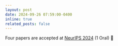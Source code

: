 ```yaml
---
layout: post
date: 2024-09-26 07:59:00-0400
inline: true
related_posts: false
---
```


Four papers are accepted at [NeurIPS 2024](https://nips.cc/virtual/2024/papers.html?filter=titles) (1 Oral) :tada:
